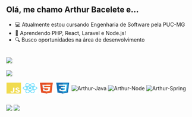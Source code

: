 ## Olá, me chamo Arthur Bacelete e...

- 💻 Atualmente estou cursando Engenharia de Software pela PUC-MG
- 📕 Aprendendo PHP, React, Laravel e Node.js!
- 🔍 Busco oportunidades na área de desenvolvimento

<br>
<a href="https://github.com/bacelete/github-readme-stats">
  <img height=200 align="center" src="https://github-readme-stats.vercel.app/api?username=bacelete&show_icons=true&theme=dark" />
</a>
<br><br>
<a href="https://github.com/bacelete/convoychat">
  <img height=200 align="center" src="https://github-readme-stats.vercel.app/api/top-langs?username=bacelete&layout=compact&langs_count=8&card_width=320" />
</a>

<div style="display: inline_block"><br>
  <img align="center" alt="Arthur-JS" height="30" width="40" src="https://raw.githubusercontent.com/devicons/devicon/master/icons/javascript/javascript-plain.svg">
  <img align="center" alt="Arthur-React" height="30" width="40" src="https://raw.githubusercontent.com/devicons/devicon/master/icons/react/react-original.svg">
  <img align="center" alt="Arthur-HTML" height="30" width="40" src="https://raw.githubusercontent.com/devicons/devicon/master/icons/html5/html5-original.svg">
  <img align="center" alt="Arthur-CSS" height="30" width="40" src="https://raw.githubusercontent.com/devicons/devicon/master/icons/css3/css3-original.svg">
  <img align="center" alt="Arthur-Java" height="30" width="40" src="https://cdn.jsdelivr.net/gh/devicons/devicon@latest/icons/java/java-original.svg" />
  <img align="center" alt="Arthur-Node" height="30" width="40" src="https://cdn.jsdelivr.net/gh/devicons/devicon@latest/icons/nodejs/nodejs-original.svg" />
  <img align="center" alt="Arthur-Spring" height="30" width="40" src="https://cdn.jsdelivr.net/gh/devicons/devicon@latest/icons/spring/spring-original.svg" />       
  
</div>

##

<div>
    <a href="https://www.linkedin.com/in/arthurbacelete" target="_blank"><img src="https://img.shields.io/badge/-LinkedIn-%230077B5?style=for-the-badge&logo=linkedin&logoColor=white" target="_blank"></a> 
    <a href = "mailto:arthurbt2005@gmail.com"><img src="https://img.shields.io/badge/-Gmail-%23333?style=for-the-badge&logo=gmail&logoColor=white" target="_blank"></a>
</div>
